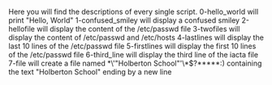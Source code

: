 Here you will find the descriptions of every single script.
0-hello_world will print "Hello, World"
1-confused_smiley will display a confused smiley
2-hellofile will display the content of the /etc/passwd file
3-twofiles will display the content of /etc/passwd and /etc/hosts
4-lastlines will display the last 10 lines of the /etc/passwd file
5-firstlines will display the first 10 lines of the /etc/passwd file
6-third_line will display the third line of the iacta file
7-file will create a file named \*\\'"Holberton School"\'\\*$\?\*\*\*\*\*:) containing  the text "Holberton School" ending by a new line